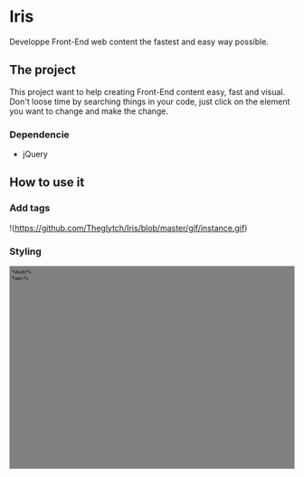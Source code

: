 # Iris
Developpe Front-End web content the fastest and easy way possible.

## The project
This project want to help creating Front-End content easy, fast and visual. Don't loose time by searching things in your code, just click on the element you want to change and make the change.

### Dependencie
* jQuery

## How to use it
### Add tags
!(https://github.com/Theglytch/Iris/blob/master/gif/instance.gif)

### Styling
![alt text](https://github.com/Theglytch/Iris/blob/master/gif/styling.gif)
